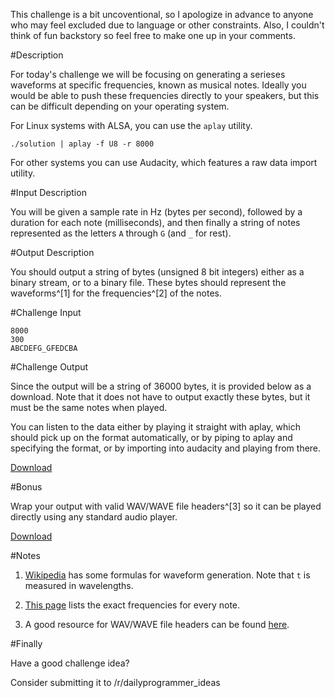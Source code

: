 This challenge is a bit uncoventional, so I apologize in advance to anyone who
may feel excluded due to language or other constraints. Also, I couldn't think
of fun backstory so feel free to make one up in your comments.

#Description

For today's challenge we will be focusing on generating a serieses waveforms
at specific frequencies, known as musical notes. Ideally you would be able to
push these frequencies directly to your speakers, but this can be difficult
depending on your operating system.

For Linux systems with ALSA, you can use the `aplay` utility.

    ./solution | aplay -f U8 -r 8000

For other systems you can use Audacity,
which features a raw data import utility.

#Input Description

You will be given a sample rate in Hz (bytes per second), followed by a
duration for each note (milliseconds), and then finally a string of notes
represented as the letters `A` through `G` (and `_` for rest).

#Output Description

You should output a string of bytes (unsigned 8 bit integers) either as a
binary stream, or to a binary file. These bytes should represent the
waveforms^[1] for the frequencies^[2] of the notes.

#Challenge Input

    8000
    300
    ABCDEFG_GFEDCBA

#Challenge Output

Since the output will be a string of 36000 bytes, it is provided below as a
download. Note that it does not have to output exactly these bytes, but it
must be the same notes when played.

You can listen to the data either by playing it straight with aplay, which
should pick up on the format automatically, or by piping to aplay and
specifying the format, or by importing into audacity and playing from there.

[Download](https://raw.githubusercontent.com/G33kDude/DailyProgrammer/master/%5B2016-06-15%5D%20Challenge%20%23271%20%5BEasy%5D/out.pcm)

#Bonus

Wrap your output with valid WAV/WAVE file headers^[3] so it can be played directly
using any standard audio player.

[Download](https://raw.githubusercontent.com/G33kDude/DailyProgrammer/master/%5B2016-06-15%5D%20Challenge%20%23271%20%5BEasy%5D/out.wav)

#Notes

1. [Wikipedia](https://en.wikipedia.org/wiki/Waveform) has some formulas for
waveform generation. Note that `t` is measured in wavelengths.

2. [This page](http://www.phy.mtu.edu/~suits/notefreqs.html) lists the exact
frequencies for every note.

3. A good resource for WAV/WAVE file headers can be found
[here](http://www.topherlee.com/software/pcm-tut-wavformat.html).

#Finally

Have a good challenge idea?

Consider submitting it to /r/dailyprogrammer_ideas
